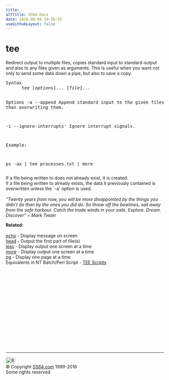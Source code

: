 ```yaml
---
title:
altTitle: SS64 Docs
date: 2016-09-04 19:26:55
useGithubLayout: false
---
```

<!-- #BeginLibraryItem "/Library/head_bash.lbi" --><!-- #EndLibraryItem --><h1>tee</h1> 
<p>Redirect output to multiple files, copies standard input to standard 
  output and also to any files given as arguments. This is useful when you want 
not only to send some data down a pipe, but also to save a copy.</p>
<pre>Syntax
      tee [<i>options</i>]... [<i>file</i>]...

Options
   -a
   --append
        Append standard input to the given files rather than overwriting
        them.

   -i
   --ignore-interrupts'
        Ignore interrupt signals.

Example:

   ps -ax | tee processes.txt | more</pre>
<p>If a file being written to does not already exist, it is created. 
  <br>
  If a file being written to already exists, the data it previously contained 
  is overwritten unless the `-a' option is used.<br>
  <span class="quote"><br>
  <i>"Twenty years from now, you will be more disappointed by the things you didn't 
  do than by the ones you did do. So throw off the bowlines, sail away from the 
  safe harbour. Catch the trade winds in your sails. Explore. Dream. Discover" 
  ~ Mark 
Twain</i></span> </p>
<p><b>Related:</b><br>
<br>
<a href="echo.html">echo</a> - Display message on screen<br>
<a href="head.html">head</a> - Output the first part of file(s)<br>
<a href="less.html">less</a> - Display output one screen at a time<br>
<a href="more.html">more</a> - Display output one screen at a time <br>
pg - Display one page at a time<br>
Equivalents in NT Batch/Perl Script - <a href="http://www.robvanderwoude.com/unixports.php#TEE">TEE Scripts</a></p><!-- #BeginLibraryItem "/Library/foot_bash.lbi" --><p>
<!-- bash300 -->
<ins class="adsbygoogle" style="display:inline-block;width:300px;height:250px" data-ad-client="ca-pub-6140977852749469" data-ad-slot="4615356305"></ins>
<script>
(adsbygoogle = window.adsbygoogle || []).push({});
</script></p>
<hr>
<div id="bl" class="footer"><a href="tee.html#"><img src="../images/top.png" width="30" height="22" alt="Back to the Top"></a></div>
<div id="br" class="footer, tagline">© Copyright <a href="../index.html">SS64.com</a> 1999-2016<br>
Some rights reserved</div><!-- #EndLibraryItem -->

